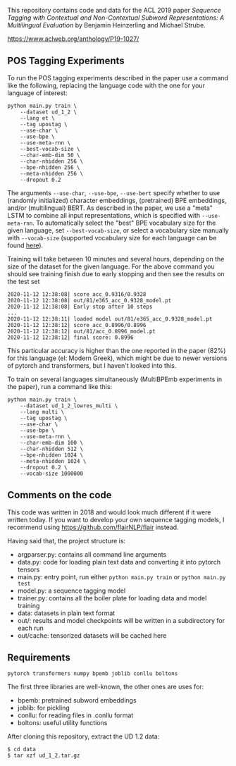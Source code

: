This repository contains code and data for the ACL 2019 paper *Sequence Tagging with Contextual and Non-Contextual Subword Representations: A Multilingual Evaluation* by Benjamin Heinzerling and Michael Strube.

https://www.aclweb.org/anthology/P19-1027/

## POS Tagging Experiments

To run the POS tagging experiments described in the paper use a command like the following, replacing the language code with the one for your language of interest:

```
python main.py train \
    --dataset ud_1_2 \
    --lang et \
    --tag upostag \
    --use-char \
    --use-bpe \
    --use-meta-rnn \
    --best-vocab-size \
    --char-emb-dim 50 \
    --char-nhidden 256 \
    --bpe-nhidden 256 \
    --meta-nhidden 256 \
    --dropout 0.2
```

The arguments `--use-char`, `--use-bpe`, `--use-bert` specify whether to use (randomly initialized) character embeddings, (pretrained) BPE embeddings, and/or (multilingual) BERT. As described in the paper, we use a "meta" LSTM to combine all input representations, which is specified with `--use-meta-rnn`. To automatically select the "best" BPE vocabulary size for the given language, set `--best-vocab-size`, or select a vocabulary size manually with `--vocab-size` (supported vocabulary size for each language can be found [here](https://nlp.h-its.org/bpemb/#download)).

Training will take between 10 minutes and several hours, depending on the size of the dataset for the given language. For the above command you should see training finish due to early stopping and then see the results on the test set

```
2020-11-12 12:38:08| score acc_0.9316/0.9328
2020-11-12 12:38:08| out/81/e365_acc_0.9328_model.pt
2020-11-12 12:38:08| Early stop after 10 steps
...
2020-11-12 12:38:11| loaded model out/81/e365_acc_0.9328_model.pt
2020-11-12 12:38:12| score acc_0.8996/0.8996
2020-11-12 12:38:12| out/81/acc_0.8996_model.pt
2020-11-12 12:38:12| final score: 0.8996
```
This particular accuracy is higher than the one reported in the paper (82%) for this language (el: Modern Greek), which might be due to newer versions of pytorch and transformers, but I haven't looked into this.

To train on several languages simultaneously (MultiBPEmb experiments in the paper), run a command like this:

```
python main.py train \
    --dataset ud_1_2_lowres_multi \
    --lang multi \
    --tag upostag \
    --use-char \
    --use-bpe \
    --use-meta-rnn \
    --char-emb-dim 100 \
    --char-nhidden 512 \
    --bpe-nhidden 1024 \
    --meta-nhidden 1024 \
    --dropout 0.2 \
    --vocab-size 1000000
```

## Comments on the code

This code was written in 2018 and would look much different if it were written today.
If you want to develop your own sequence tagging models, I recommend using https://github.com/flairNLP/flair instead.

Having said that, the project structure is:

- argparser.py: contains all command line arguments
- data.py: code for loading plain text data and converting it into pytorch tensors
- main.py: entry point, run either `python main.py train` or `python main.py test`
- model.py: a sequence tagging model
- trainer.py: contains all the boiler plate for loading data and model training
- data: datasets in plain text format
- out/: results and model checkpoints will be written in a subdirectory for each run
- out/cache: tensorized datasets will be cached here

## Requirements

`pytorch transformers numpy bpemb joblib conllu boltons`

The first three libraries are well-known, the other ones are uses for:

- bpemb: pretrained subword embeddings
- joblib: for pickling
- conllu: for reading files in .conllu format
- boltons: useful utility functions

After cloning this repository, extract the UD 1.2 data:

```
$ cd data
$ tar xzf ud_1_2.tar.gz
```
